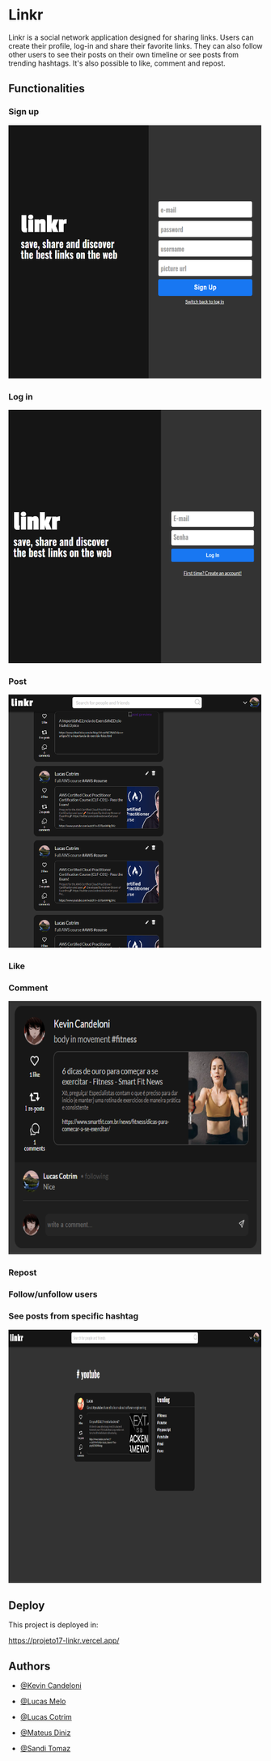 # Linkr

Linkr is a social network application designed for sharing links.
Users can create their profile, log-in and share their favorite links.
They can also follow other users to see their posts on their own timeline or see posts from trending hashtags.
It's also possible to like, comment and repost.

## Functionalities

### Sign up
<img src="https://github.com/LucasPCotrim/projeto17-linkr/blob/main/readme_screenshots/1_signup.png" width="500" height="500" />

### Log in
<img src="https://github.com/LucasPCotrim/projeto17-linkr/blob/main/readme_screenshots/2_login.png" width="500" height="500" />

### Post
<img src="https://github.com/LucasPCotrim/projeto17-linkr/blob/main/readme_screenshots/3_post.png" width="500" height="500" />

### Like


### Comment
<img src="https://github.com/LucasPCotrim/projeto17-linkr/blob/main/readme_screenshots/5_comment.png" width="500" height="500" />

### Repost

### Follow/unfollow users

### See posts from specific hashtag

<img src="https://github.com/LucasPCotrim/projeto17-linkr/blob/main/readme_screenshots/8_hashtag.png" width="500" height="500" />


## Deploy

This project is deployed in:

  https://projeto17-linkr.vercel.app/
 


  
## Authors

- [@Kevin Candeloni](https://github.com/kcandeloni)

- [@Lucas Melo](https://github.com/Lucas-Melo0)

- [@Lucas Cotrim](https://github.com/LucasPCotrim)

- [@Mateus Diniz](https://github.com/MateusDiniz9)

- [@Sandi Tomaz](https://github.com/sanditomaz)
